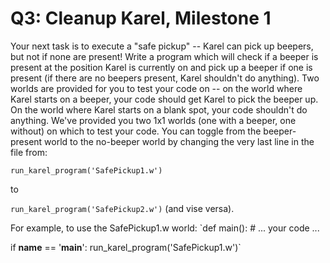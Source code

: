 # Q3: Cleanup Karel, Milestone 1

Your next task is to execute a "safe pickup" -- Karel can pick up beepers, but not if none are present! Write a program which will check if a beeper is present at the position Karel is currently on and pick up a beeper if one is present (if there are no beepers present, Karel shouldn't do anything).
Two worlds are provided for you to test your code on -- on the world where Karel starts on a beeper, your code should get Karel to pick the beeper up. On the world where Karel starts on a blank spot, your code shouldn't do anything.
We've provided you two 1x1 worlds (one with a beeper, one without) on which to test your code. You can toggle from the beeper-present world to the no-beeper world by changing the very last line in the file from:

`run_karel_program('SafePickup1.w')`

to

`run_karel_program('SafePickup2.w')` (and vise versa).

For example, to use the SafePickup1.w world:
`def main():
    # ... your code ...

if __name__ == '__main__':
    run_karel_program('SafePickup1.w')`
